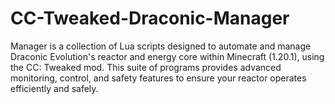 # CC-Tweaked-Draconic-Manager
Manager is a collection of Lua scripts designed to automate and manage Draconic Evolution's reactor and energy core within Minecraft (1.20.1), using the CC: Tweaked mod. This suite of programs provides advanced monitoring, control, and safety features to ensure your reactor operates efficiently and safely.
